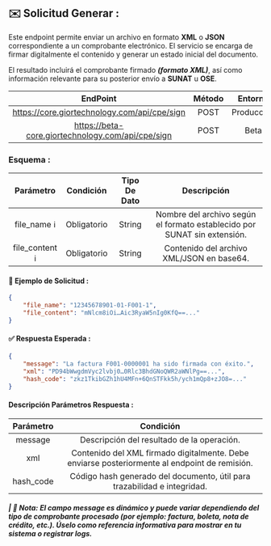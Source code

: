 
## **✉️ Solicitud Generar :**

Este endpoint permite enviar un archivo en formato **XML** o **JSON** correspondiente a un comprobante electrónico. El servicio se encarga de firmar digitalmente el contenido y generar un estado inicial del documento.

El resultado incluirá el comprobante firmado **_(formato XML)_**, así como información relevante para su posterior envío a **SUNAT** u **OSE**.

|                       EndPoint                      | Método |   Entorno  |
|:---------------------------------------------------:|:------:|:----------:|
|     https://core.giortechnology.com/api/cpe/sign    |  POST  | Producción |
|  https://beta-core.giortechnology.com/api/cpe/sign  |  POST  |    Beta    |

### **Esquema :**

|      Parámetro    |  Condición  | Tipo De Dato |                               Descripción                                |
|:-----------------:|:-----------:|:------------:|:------------------------------------------------------------------------:|
|    file_name ℹ️   | Obligatorio |    String    | Nombre del archivo según el formato establecido por SUNAT sin extensión. |
|  file_content ℹ️  | Obligatorio |    String    |                Contenido del archivo XML/JSON en base64.                 |

#### **🧪 Ejemplo de Solicitud :**

```json
{
    "file_name": "12345678901-01-F001-1",
    "file_content": "mNlcm8iOi…Aic3RyaW5nIg0KfQ==..."
}
```

####  **✅ Respuesta Esperada :**
```json
{
    "message": "La factura F001-0000001 ha sido firmada con éxito.",
    "xml": "PD94bWwgdmVyc2lvbj0…0Rlc3BhdGNoQWR2aWNlPg==...",
    "hash_code": "zkz1TkibGZh1hU4MFn+6QnSTFkk5h/ych1mQp8+zJO8=..."
}
```

#### **Descripción Parámetros Respuesta :**

|  Parámetro  |                                                   Condición                                                   |
|:-----------:|:-------------------------------------------------------------------------------------------------------------:|
|   message   |                                    Descripción del resultado de la operación.                                 |
|     xml     |          Contenido del XML firmado digitalmente. Debe enviarse posteriormente al endpoint de remisión.        |
|  hash_code  |               Código hash generado del documento, útil para trazabilidad e integridad.                        |

##### **| 📝 Nota:** _El campo **message** es dinámico y puede variar dependiendo del tipo de comprobante procesado (por ejemplo: factura, boleta, nota de crédito, etc.). Úselo como referencia informativa para mostrar en tu sistema o registrar logs._